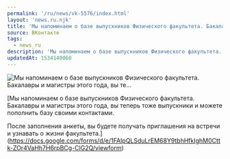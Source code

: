 ```yaml
---
permalink: '/ru/news/vk-5576/index.html'
layout: 'news.ru.njk'
title: 'Мы напоминаем о базе выпускников Физического факультета. Бакалавры и магистры этого года, вы те'
source: ВКонтакте
tags:
  - news_ru
description: 'Мы напоминаем о базе выпускников Физического факультета. Бакалавры и магистры этого года, вы те…'
updatedAt: 1534140060
---
```

![Мы напоминаем о базе выпускников Физического факультета. Бакалавры и магистры этого года, вы те…](https://sun9-4.userapi.com/c824600/v824600944/1968a0/sk316WYD_c4.jpg)

[Мы напоминаем о базе выпускников Физического факультета. Бакалавры и магистры этого года, вы теперь тоже выпускники и можете пополнить базу своими контактами.

После заполнения анкеты, вы будете получать приглашения на встречи и узнавать о жизни факультета.](https://docs.google.com/forms/d/e/1FAIpQLSduLrEM68Y9tbhHfkIghM0Cttk-ZOr4VaHh7H6rpBCg-ClG2Q/viewform)
